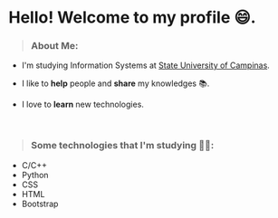 <h1>Hello! Welcome to my profile 😄.</h1>

><h3>About Me:</h3>
<ul>
  <li><p>I'm studying Information Systems at <a href="https://www.unicamp.br/unicamp/">State University of Campinas</a>.</p></li>
  <li><p>I like to <strong>help</strong> people and <strong>share</strong> my knowledges 📚.</p></li>
  <li><p>I love to <strong>learn</strong> new technologies.</p></li>
</ul>
<br>

><h3>Some technologies that I'm studying 👨‍💻:</h3>

<ul>
    <li>C/C++</li>
    <li>Python</li>
    <li>CSS</li>
    <li>HTML</li>
    <li>Bootstrap</li>
</ul>
